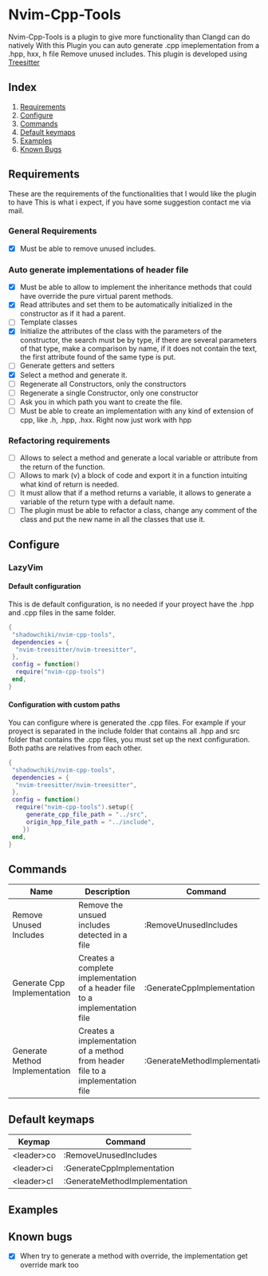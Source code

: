 # Nvim-Cpp-Tools

Nvim-Cpp-Tools is a plugin to give more functionality than Clangd can do natively
With this Plugin you can auto generate .cpp imeplementation from a .hpp, hxx, h file
Remove unused includes.
This plugin is developed using [Treesitter](https://github.com/nvim-treesitter/nvim-treesitter)

## Index

1. [Requirements](#requirements)
2. [Configure](#configure)
3. [Commands](#commands)
4. [Default keymaps](#default-keymaps)
5. [Examples](#examples)
6. [Known Bugs](#known-bugs)

## Requirements

These are the requirements of the functionalities that I would like the plugin to have
This is what i expect, if you have some suggestion contact me via mail.

### General Requirements

- [x] Must be able to remove unused includes.

### Auto generate implementations of header file

- [x] Must be able to allow to implement the inheritance methods that could have override the pure virtual parent methods.
- [x] Read attributes and set them to be automatically initialized in the constructor as if it had a parent.
- [ ] Template classes
- [x] Initialize the attributes of the class with the parameters of the constructor, the search must be by type, if there are several parameters of that type, make a comparison by name, if it does not contain the text, the first attribute found of the same type is put.
- [ ] Generate getters and setters
- [x] Select a method and generate it.
- [ ] Regenerate all Constructors, only the constructors
- [ ] Regenerate a single Constructor, only one constructor
- [ ] Ask you in which path you want to create the file.
- [ ] Must be able to create an implementation with any kind of extension of cpp, like .h, .hpp, .hxx. Right now just work with hpp

### Refactoring requirements

- [ ] Allows to select a method and generate a local variable or attribute from the return of the function.
- [ ] Allows to mark (v) a block of code and export it in a function intuiting what kind of return is needed.
- [ ] It must allow that if a method returns a variable, it allows to generate a variable of the return type with a default name.
- [ ] The plugin must be able to refactor a class, change any comment of the class and put the new name in all the classes that use it.

## Configure

### LazyVim

#### Default configuration

This is de default configuration, is no needed if your proyect have the .hpp and .cpp files in the same folder.

```lua
{
 "shadowchiki/nvim-cpp-tools",
 dependencies = {
  "nvim-treesitter/nvim-treesitter",
 },
 config = function()
  require("nvim-cpp-tools")
 end,
}
```

#### Configuration with custom paths

You can configure where is generated the .cpp files. For example if your proyect is separated in the include folder that contains all .hpp and src folder that contains the .cpp files, you must set up the next configuration. Both paths are relatives from each other.

```lua
{
 "shadowchiki/nvim-cpp-tools",
 dependencies = {
  "nvim-treesitter/nvim-treesitter",
 },
 config = function()
  require("nvim-cpp-tools").setup({
     generate_cpp_file_path = "../src",
     origin_hpp_file_path = "../include",
    })
 end,
}
```

## Commands

| Name                           | Description                                                                    | Command                       |
| ------------------------------ | ------------------------------------------------------------------------------ | ----------------------------- |
| Remove Unused Includes         | Remove the unsued includes detected in a file                                  | :RemoveUnusedIncludes         |
| Generate Cpp Implementation    | Creates a complete implementation of a header file to a implementation file    | :GenerateCppImplementation    |
| Generate Method Implementation | Creates a implementation of a method from header file to a implementation file | :GenerateMethodImplementation |

## Default keymaps

| Keymap           | Command                       |
| ---------------- | ----------------------------- |
| &lt;leader&gt;co | :RemoveUnusedIncludes         |
| &lt;leader&gt;ci | :GenerateCppImplementation    |
| &lt;leader&gt;cI | :GenerateMethodImplementation |

## Examples

## Known bugs

- [x] When try to generate a method with override, the implementation get override mark too
